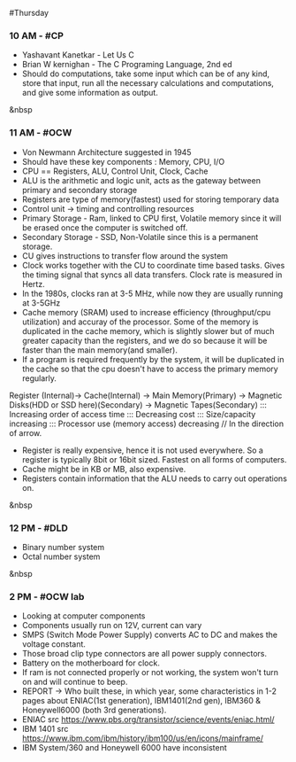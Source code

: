 #Thursday 
### 10 AM  - #CP 
- Yashavant Kanetkar - Let Us C
- Brian W kernighan - The C Programing Language, 2nd ed
- Should do computations, take some input which can be of any kind, store that input, run all the necessary calculations and computations, and give some information as output. 

&nbsp

### 11 AM - #OCW
- Von Newmann Architecture suggested in 1945
- Should have these key components : Memory, CPU, I/O
- CPU == Registers, ALU, Control Unit, Clock, Cache
- ALU is the arithmetic and logic unit, acts as the gateway between primary and secondary storage
- Registers are type of memory(fastest) used for storing temporary data
- Control unit -> timing and controlling resources
- Primary Storage - Ram, linked to CPU first, Volatile memory since it will be erased once the computer is switched off.
- Secondary Storage - SSD, Non-Volatile since this is a permanent storage.
- CU gives instructions to transfer flow around the system
- Clock works together with the CU to coordinate time based tasks. Gives the timing signal that syncs all data transfers. Clock rate is measured in Hertz.
- In the 1980s, clocks ran at 3-5 MHz, while now they are usually running at 3-5GHz
- Cache memory (SRAM) used to increase efficiency (throughput/cpu utilization) and accuray of the processor. Some of the memory is duplicated in the cache memory, which is slightly slower but of much greater capacity than the registers, and we do so because it will be faster than the main memory(and smaller).
- If a program is required frequently by the system, it will be duplicated in the cache so that the cpu doesn't have to access the primary memory regularly.

Register (Internal)-> Cache(Internal) -> Main Memory(Primary) -> Magnetic Disks(HDD or SSD here)(Secondary) -> Magnetic Tapes(Secondary) ::: Increasing order of access time ::: Decreasing cost ::: Size/capacity increasing ::: Processor use (memory access) decreasing // In the direction of arrow.
- Register is really expensive, hence it is not used everywhere. So a register is typically 8bit or 16bit sized. Fastest on all forms of computers.
- Cache might be in KB or MB, also expensive.
- Registers contain information that the ALU needs to carry out operations on.

&nbsp

### 12 PM - #DLD
- Binary number system
- Octal number system

&nbsp

### 2 PM - #OCW lab
- Looking at computer components
- Components usually run on 12V, current can vary
- SMPS (Switch Mode Power Supply) converts AC to DC and makes the voltage constant.
- Those broad clip type connectors are all power supply connectors.
- Battery on the motherboard for clock.
- If ram is not connected properly or not working, the system won't turn on and will continue to beep.
- REPORT -> Who built these, in which year, some characteristics in 1-2 pages about ENIAC(1st generation), IBM1401(2nd gen), IBM360 & Honeywell6000 (both 3rd generations).
- ENIAC src https://www.pbs.org/transistor/science/events/eniac.html/
- IBM 1401 src https://www.ibm.com/ibm/history/ibm100/us/en/icons/mainframe/
- IBM System/360 and Honeywell 6000 have inconsistent